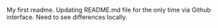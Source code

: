 My first readme.
Updating README.md file for the only time via Github interface.
Need to see differences locally.
